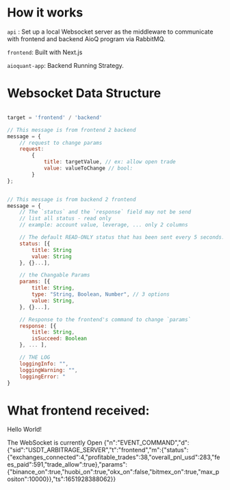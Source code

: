 # How it works

`api` : Set up a local Websocket server as the middleware to communicate with frontend and backend AioQ program via RabbitMQ.

`frontend`: Built with Next.js

`aioquant-app`: Backend Running Strategy.

# Websocket Data Structure

```javascript

target = 'frontend' / 'backend'

// This message is from frontend 2 backend
message = {
    // request to change params
    request:
        {
            title: targetValue, // ex: allow open trade
            value: valueToChange // bool:
        }
};


// This message is from backend 2 frontend
message = {
    // The `status` and the `response` field may not be send
    // list all status - read only
    // example: account value, leverage, ... only 2 columns

    // The default READ-ONLY status that has been sent every 5 seconds.
    status: [{
        title: String
        value: String
    }, {}...],

    // the Changable Params
    params: [{
        title: String,
        type: "String, Boolean, Number", // 3 options
        value: String,
    }, {}...],

    // Response to the frontend's command to change `params`
    response: [{
        title: String,
        isSucceed: Boolean
    }, ... ],

    // THE LOG
    loggingInfo: "", 
    loggingWarning: "",
    loggingError: "
}
```


# What frontend received:

Hello World!

The WebSocket is currently Open
{"n":"EVENT_COMMAND","d":{"sid":"USDT_ARBITRAGE_SERVER","t":"frontend","m":{"status":{"exchanges_connected":4,"profitable_trades":38,"overall_pnl_usd":283,"fees_paid":591,"trade_allow":true},"params":{"binance_on":true,"huobi_on":true,"okx_on":false,"bitmex_on":true,"max_positon":10000}},"ts":1651928388062}}